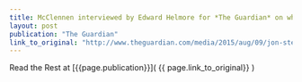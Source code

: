 ```yaml
---
title: McClennen interviewed by Edward Helmore for *The Guardian* on what comes next after Jon Stewart.
layout: post
publication: "The Guardian"
link_to_original: "http://www.theguardian.com/media/2015/aug/09/jon-stewart-flag-flying-for-political-satire"
---
```

Read the Rest at [{{page.publication}}]( {{ page.link_to_original}} )

